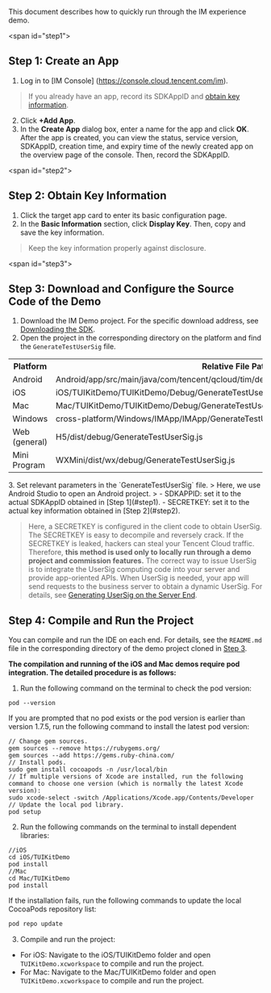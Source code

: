 This document describes how to quickly run through the IM experience demo.

<span id="step1"></span>
## Step 1: Create an App
1. Log in to [IM Console] (https://console.cloud.tencent.com/im).
 > If you already have an app, record its SDKAppID and [obtain key information](#step2).
 >
2. Click **+Add App**.
3. In the **Create App** dialog box, enter a name for the app and click **OK**.
  After the app is created, you can view the status, service version, SDKAppID, creation time, and expiry time of the newly created app on the overview page of the console. Then, record the SDKAppID.


<span id="step2"></span>
## Step 2: Obtain Key Information

1. Click the target app card to enter its basic configuration page.
2. In the **Basic Information** section, click **Display Key**. Then, copy and save the key information.
 > Keep the key information properly against disclosure.

<span id="step3"></span>
## Step 3: Download and Configure the Source Code of the Demo

1. Download the IM Demo project. For the specific download address, see [Downloading the SDK](https://intl.cloud.tencent.com/document/product/1047/33996).
2. Open the project in the corresponding directory on the platform and find the `GenerateTestUserSig` file.
 <table>
     <tr>
         <th nowrap="nowrap">Platform</th>  
         <th nowrap="nowrap">Relative File Path</th>  
     </tr>
  <tr>      
      <td>Android</td>   
      <td>Android/app/src/main/java/com/tencent/qcloud/tim/demo/signature/GenerateTestUserSig.java</td>   
     </tr> 
  <tr>
      <td>iOS</td>   
      <td>iOS/TUIKitDemo/TUIKitDemo/Debug/GenerateTestUserSig.h</td>
     </tr> 
  <tr>      
      <td>Mac</td>   
      <td>Mac/TUIKitDemo/TUIKitDemo/Debug/GenerateTestUserSig.h</td>   
     </tr>  
  <tr>      
      <td>Windows</td>   
      <td>cross-platform/Windows/IMApp/IMApp/GenerateTestUserSig.h</td>   
     </tr>  
  <tr>      
      <td>Web (general)</td>   
      <td>H5/dist/debug/GenerateTestUserSig.js</td>   
     </tr>  
  <tr>      
      <td>Mini Program</td>   
      <td>WXMini/dist/wx/debug/GenerateTestUserSig.js</td>   
     </tr>  
</table>
3. Set relevant parameters in the `GenerateTestUserSig` file.
 > Here, we use Android Studio to open an Android project.
  >
 - SDKAPPID: set it to the actual SDKAppID obtained in [Step 1](#step1).
 - SECRETKEY: set it to the actual key information obtained in [Step 2](#step2). 


> Here, a SECRETKEY is configured in the client code to obtain UserSig. The SECRETKEY is easy to decompile and reversely crack. If the SECRETKEY is leaked, hackers can steal your Tencent Cloud traffic. Therefore, **this method is used only to locally run through a demo project and commission features.**
> The correct way to issue UserSig is to integrate the UserSig computing code into your server and provide app-oriented APIs. When UserSig is needed, your app will send requests to the business server to obtain a dynamic UserSig. For details, see [Generating UserSig on the Server End](https://intl.cloud.tencent.com/document/product/1047/34385#GeneratingdynamicUserSig).

## Step 4: Compile and Run the Project
You can compile and run the IDE on each end. For details, see the `README.md` file in the corresponding directory of the demo project cloned in [Step 3](#step3).

**The compilation and running of the iOS and Mac demos require pod integration. The detailed procedure is as follows:**
1. Run the following command on the terminal to check the pod version:
```
pod --version
```
If you are prompted that no pod exists or the pod version is earlier than version 1.7.5, run the following command to install the latest pod version:
```
// Change gem sources.
gem sources --remove https://rubygems.org/
gem sources --add https://gems.ruby-china.com/
// Install pods.
sudo gem install cocoapods -n /usr/local/bin
// If multiple versions of Xcode are installed, run the following command to choose one version (which is normally the latest Xcode version):
sudo xcode-select -switch /Applications/Xcode.app/Contents/Developer
// Update the local pod library.
pod setup
```
2. Run the following commands on the terminal to install dependent libraries:
```
//iOS
cd iOS/TUIKitDemo
pod install
//Mac
cd Mac/TUIKitDemo
pod install
```
 If the installation fails, run the following commands to update the local CocoaPods repository list:
 ```bash
 pod repo update
```
3. Compile and run the project:
 - For iOS: Navigate to the iOS/TUIKitDemo folder and open `TUIKitDemo.xcworkspace` to compile and run the project.
 - For Mac: Navigate to the Mac/TUIKitDemo folder and open `TUIKitDemo.xcworkspace` to compile and run the project.



